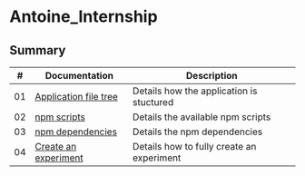 # Antoine_Internship

## Summary

| # | Documentation | Description |
| --- | ------------- | ----------- |
| 01 | [Application file tree](./01-application-file-tree.md) | Details how the application is stuctured |
| 02 | [npm scripts](./02-npm-scripts.md) | Details the available npm scripts |
| 03 | [npm dependencies](./03-npm-dependencies.md) | Details the npm dependencies |
| 04 | [Create an experiment](./04-create-an-experiment.md) | Details how to fully create an experiment |
